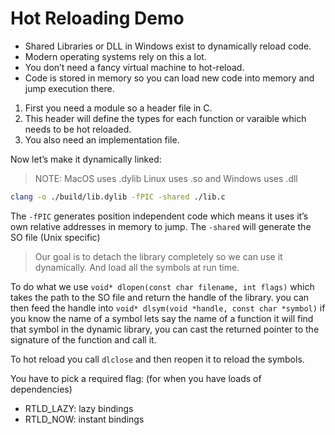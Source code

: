 # Hot Reloading Demo

- Shared Libraries or DLL in Windows exist to dynamically reload code.
- Modern operating systems rely on this a lot.
- You don’t need a fancy virtual machine to hot-reload.
- Code is stored in memory so you can load new code into memory and jump execution there.

1. First you need a module so a header file in C.
2. This header will define the types for each function or varaible which needs to be hot reloaded.
3. You also need an implementation file.

Now let’s make it dynamically linked:

> NOTE: MacOS uses .dylib Linux uses .so and Windows uses .dll

```bash
clang -o ./build/lib.dylib -fPIC -shared ./lib.c
```
The `-fPIC` generates position independent code which means it uses it’s own relative addresses in memory to jump. The `-shared` will generate the SO file (Unix specific)

> Our goal is to detach the library completely so we can use it dynamically. And load all the symbols at run time.

To do what we use `void* dlopen(const char filename, int flags)` which takes the path to the SO file and return the handle of the library. you can then feed the handle into `void* dlsym(void *handle, const char *symbol)` if you know the name of a symbol lets say the name of a function it will find that symbol in the dynamic library, you can cast the returned pointer to the signature of the function and call it. 

To hot reload you call `dlclose` and then reopen it to reload the symbols.

You have to pick a required flag: (for when you have loads of dependencies)

- RTLD_LAZY: lazy bindings
- RTLD_NOW: instant bindings
